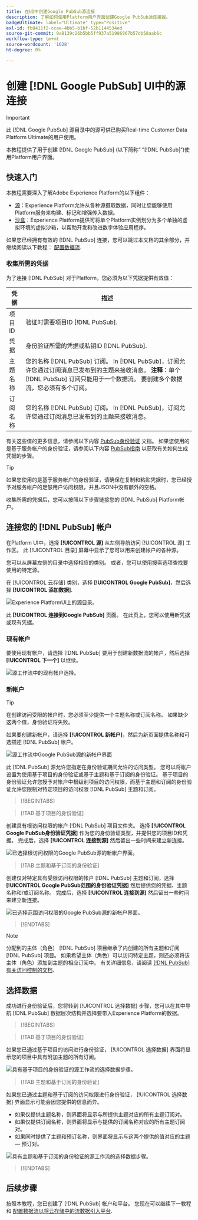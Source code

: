 ```yaml
---
title: 在UI中创建Google PubSub源连接
description: 了解如何使用Platform用户界面创建Google PubSub源连接器。
badgeUltimate: label="Ultimate" type="Positive"
exl-id: fb8411f2-ccae-4bb5-b1bf-52b1144534ed
source-git-commit: 9a8139c26b5bb5ff937a51986967b57db58aab6c
workflow-type: tm+mt
source-wordcount: '1028'
ht-degree: 0%

---
```


# 创建 [!DNL Google PubSub] UI中的源连接

>[!IMPORTANT]
>
>此 [!DNL Google PubSub] 源目录中的源可供已购买Real-time Customer Data Platform Ultimate的用户使用。

本教程提供了用于创建 [!DNL Google PubSub] (以下简称“ ”[!DNL PubSub]“)使用Platform用户界面。

## 快速入门

本教程需要深入了解Adobe Experience Platform的以下组件：

* [源](../../../../home.md)：Experience Platform允许从各种源摄取数据，同时让您能够使用Platform服务来构建、标记和增强传入数据。
* [沙盒](../../../../../sandboxes/home.md)：Experience Platform提供可将单个Platform实例划分为多个单独的虚拟环境的虚拟沙箱，以帮助开发和改进数字体验应用程序。

如果您已经拥有有效的 [!DNL PubSub] 连接，您可以跳过本文档的其余部分，并继续阅读以下教程： [配置数据流](../../dataflow/batch/cloud-storage.md).

### 收集所需的凭据

为了连接 [!DNL PubSub] 对于Platform，您必须为以下凭据提供有效值：

| 凭据 | 描述 |
| ---------- | ----------- |
| 项目 ID | 验证时需要项目ID [!DNL PubSub]. |
| 凭据 | 身份验证所需的凭据或私钥ID [!DNL PubSub]. |
| 主题名称 | 您的名称 [!DNL PubSub] 订阅。 In [!DNL PubSub]，订阅允许您通过订阅消息已发布到的主题来接收消息。 **注释**：单个 [!DNL PubSub] 订阅只能用于一个数据流。 要创建多个数据流，您必须有多个订阅。 |
| 订阅名称 | 您的名称 [!DNL PubSub] 订阅。 In [!DNL PubSub]，订阅允许您通过订阅消息已发布到的主题来接收消息。 |

有关这些值的更多信息，请参阅以下内容 [PubSub身份验证](https://cloud.google.com/pubsub/docs/authentication) 文档。 如果您使用的是基于服务帐户的身份验证，请参阅以下内容 [PubSub指南](https://cloud.google.com/docs/authentication/production#create_service_account) 以获取有关如何生成凭据的步骤。

>[!TIP]
>
>如果您使用的是基于服务帐户的身份验证，请确保在复制和粘贴凭据时，您已经授予对服务帐户的足够用户访问权限，并且JSON中没有额外的空格。

收集所需的凭据后，您可以按照以下步骤链接您的 [!DNL PubSub] Platform帐户。

## 连接您的 [!DNL PubSub] 帐户

在Platform UI中，选择 **[!UICONTROL 源]** 从左侧导航访问 [!UICONTROL 源] 工作区。 此 [!UICONTROL 目录] 屏幕中显示了您可以用来创建帐户的各种源。

您可以从屏幕左侧的目录中选择相应的类别。 或者，您可以使用搜索选项查找要使用的特定源。

在 [!UICONTROL 云存储] 类别，选择 **[!UICONTROL Google PubSub]**，然后选择 **[!UICONTROL 添加数据]**.

![Experience PlatformUI上的源目录。](../../../../images/tutorials/create/google-pubsub/catalog.png)

此 **[!UICONTROL 连接到Google PubSub]** 页面。 在此页上，您可以使用新凭据或现有凭据。

### 现有帐户

要使用现有帐户，请选择 [!DNL PubSub] 要用于创建新数据流的帐户，然后选择 **[!UICONTROL 下一个]** 以继续。

![源工作流中的现有帐户选择。](../../../../images/tutorials/create/google-pubsub/existing.png)

### 新帐户

>[!TIP]
>
>在创建访问受限的帐户时，您必须至少提供一个主题名称或订阅名称。 如果缺少这两个值，身份验证将失败。

如果要创建新帐户，请选择 **[!UICONTROL 新帐户]**，然后为新页面提供名称和可选描述 [!DNL PubSub] 帐户。

![源工作流中Google PubSub源的新帐户界面](../../../../images/tutorials/create/google-pubsub/new.png)

此 [!DNL PubSub] 源允许您指定在身份验证期间允许的访问类型。 您可以将帐户设置为使用基于项目的身份验证或基于主题和基于订阅的身份验证。 基于项目的身份验证允许您授予对帐户中根级别项目的访问权限，而基于主题和订阅的身份验证允许您限制对特定项目的访问权限 [!DNL PubSub] 主题和订阅。

>[!BEGINTABS]

>[!TAB 基于项目的身份验证]

创建具有根访问权限的帐户 [!DNL PubSub] 项目文件夹。 选择 **[!UICONTROL Google PubSub身份验证凭据]** 作为您的身份验证类型，并提供您的项目ID和凭据。 完成后，选择 **[!UICONTROL 连接到源]** 然后留出一些时间来建立新连接。

![已选择根访问权限的Google PubSub源的新帐户界面。](../../../../images/tutorials/create/google-pubsub/root.png)

>[!TAB 主题和基于订阅的身份验证]

创建仅对特定具有受限访问权限的帐户 [!DNL PubSub] 主题和订阅，选择 **[!UICONTROL Google PubSub范围的身份验证凭据]** 然后提供您的凭据、主题名称和/或订阅名称。 完成后，选择 **[!UICONTROL 连接到源]** 然后留出一些时间来建立新连接。

![已选择范围访问权限的Google PubSub源的新帐户界面。](../../../../images/tutorials/create/google-pubsub/scoped.png)

>[!ENDTABS]

>[!NOTE]
>
>分配到的主体（角色） [!DNL PubSub] 项目继承了内创建的所有主题和订阅 [!DNL PubSub] 项目。 如果希望主体（角色）可以访问特定主题，则还必须将该主体（角色）添加到主题的相应订阅中。 有关详细信息，请阅读 [[!DNL PubSub] 有关访问控制的文档](<https://cloud.google.com/pubsub/docs/access-control>).

## 选择数据

成功进行身份验证后，您将转到 [!UICONTROL 选择数据] 步骤，您可以在其中导航 [!DNL PubSub] 数据层次结构并选择要带入Experience Platform的数据。

>[!BEGINTABS]

>[!TAB 基于项目的身份验证]

如果您已通过基于项目的访问进行身份验证， [!UICONTROL 选择数据] 界面将显示您的项目中具有附加主题的所有订阅。

![具有基于项目的身份验证的源工作流的选择数据步骤。](../../../../images/tutorials/create/google-pubsub/root-folders.png)

>[!TAB 主题和基于订阅的身份验证]

如果您已通过主题和基于订阅的访问权限进行身份验证， [!UICONTROL 选择数据] 界面显示可能会因您提供的信息而异。

* 如果仅提供主题名称，则界面将显示与所提供主题对应的所有主题订阅对。
* 如果仅提供订阅名称，则界面将显示与提供的订阅名称对应的所有主题订阅对。
* 如果同时提供了主题和预订名称，则界面将显示与这两个提供的值对应的主题 — 预订对。

![具有主题和基于订阅的身份验证的源工作流的选择数据步骤。](../../../../images/tutorials/create/google-pubsub/scoped-folders.png)

>[!ENDTABS]

## 后续步骤

按照本教程，您已创建了 [!DNL PubSub] 帐户和平台。 您现在可以继续下一教程和 [配置数据流以将云存储中的流数据引入平台](../../dataflow/streaming/cloud-storage-streaming.md).
